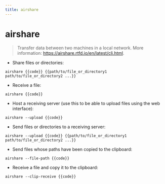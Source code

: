 ```yaml
---
title: airshare
---
```

# airshare

> Transfer data between two machines in a local network.
> More information: <https://airshare.rtfd.io/en/latest/cli.html>.

- Share files or directories:

`airshare {{code}} {{path/to/file_or_directory1 path/to/file_or_directory2 ...}}`

- Receive a file:

`airshare {{code}}`

- Host a receiving server (use this to be able to upload files using the web interface):

`airshare --upload {{code}}`

- Send files or directories to a receiving server:

`airshare --upload {{code}} {{path/to/file_or_directory1 path/to/file_or_directory2 ...}}`

- Send files whose paths have been copied to the clipboard:

`airshare --file-path {{code}}`

- Receive a file and copy it to the clipboard:

`airshare --clip-receive {{code}}`
